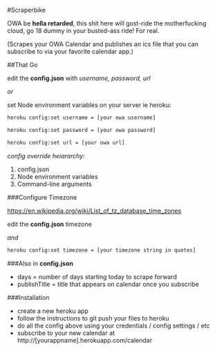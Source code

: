 #Scraperbike

OWA be **hella retarded**, this shit here will gost-ride the motherfucking cloud, go 18 dummy in your busted-ass ride! For real.

(Scrapes your OWA Calendar and publishes an ics file that you can subscribe to via your favorite calendar app.)


##That Go

edit the **config.json** with *username, password, url*

*or*

set Node environment variables on your server ie heroku:

```bash
heroku config:set username = [your owa username]
```

```bash
heroku config:set password = [your owa password]
```

```bash
heroku config:set url = [your owa url]
```

*config override heiararchy:*

1. config.json
2. Node environment variables
3. Command-line arguments

###Configure Timezone

https://en.wikipedia.org/wiki/List_of_tz_database_time_zones

edit the **config.json** timezone

*and*

```bash
heroku config:set timezone = [your timezone string in quotes]
```

###Also in **config.json**

- days = number of days starting today to scrape forward
- publishTitle = title that appears on calendar once you subscribe

###Installation

- create a new heroku app
- follow the instructions to git push your files to heroku
- do all the config above using your credentials / config settings / etc
- subscribe to your new calendar at http://[yourappname].herokuapp.com/calendar

